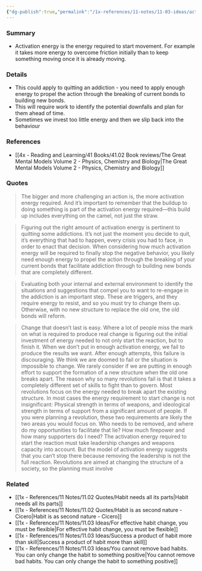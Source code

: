 ```yaml
---
{"dg-publish":true,"permalink":"/1x-references/11-notes/11-03-ideas/activation-energy-required-to-start-or-change-behaviour/","title":"Activation energy required to start or change behaviour","created":"2025-04-21T19:53:42.943+03:00","updated":"2025-04-21T20:21:48.592+03:00"}
---
```



### Summary
- Activation energy is the energy required to start movement. For example it takes more energy to overcome friction initially than to keep something moving once it is already moving.

### Details
- This could apply to quitting an addiction - you need to apply enough energy to propel the action through the breaking of current bonds to building new bonds.
- This will require work to identify the potential downfalls and plan for them ahead of time.
- Sometimes we invest too little energy and then we slip back into the behaviour

### References
- [[4x - Reading and Learning/41 Books/41.02 Book reviews/The Great Mental Models Volume 2 - Physics, Chemistry and Biology\|The Great Mental Models Volume 2 - Physics, Chemistry and Biology]]

### Quotes
> The bigger and more challenging an action is, the more activation energy required. And it’s important to remember that the buildup to doing something is part of the activation energy required—this build up includes everything on the camel, not just the straw.

> Figuring out the right amount of activation energy is pertinent to quitting some addictions. It’s not just the moment you decide to quit, it’s everything that had to happen, every crisis you had to face, in order to enact that decision. When considering how much activation energy will be required to finally stop the negative behavior, you likely need enough energy to propel the action through the breaking of your current bonds that facilitate addiction through to building new bonds that are completely different.

> Evaluating both your internal and external environment to identify the situations and suggestions that compel you to want to re-engage in the addiction is an important step. These are triggers, and they require energy to resist, and so you must try to change them up. Otherwise, with no new structure to replace the old one, the old bonds will reform.

> Change that doesn’t last is easy. Where a lot of people miss the mark on what is required to produce real change is figuring out the initial investment of energy needed to not only start the reaction, but to finish it. When we don’t put in enough activation energy, we fail to produce the results we want. After enough attempts, this failure is discouraging. We think we are doomed to fail or the situation is impossible to change. We rarely consider if we are putting in enough effort to support the formation of a new structure when the old one breaks apart. The reason why so many revolutions fail is that it takes a completely different set of skills to fight than to govern. Most revolutions focus on the energy needed to break apart the existing structure. In most cases the energy requirement to start change is not insignificant: Physical strength in terms of weapons, and ideological strength in terms of support from a significant amount of people. If you were planning a revolution, these two requirements are likely the two areas you would focus on. Who needs to be removed, and where do my opportunities to facilitate that lie? How much firepower and how many supporters do I need? The activation energy required to start the reaction must take leadership changes and weapons capacity into account. But the model of activation energy suggests that you can’t stop there because removing the leadership is not the full reaction. Revolutions are aimed at changing the structure of a society, so the planning must involve

### Related
- [[1x - References/11 Notes/11.02 Quotes/Habit needs all its parts\|Habit needs all its parts]]
- [[1x - References/11 Notes/11.02 Quotes/Habit is as second nature - Cicero\|Habit is as second nature - Cicero]]
- [[1x - References/11 Notes/11.03 Ideas/For effective habit change, you must be flexible\|For effective habit change, you must be flexible]]
- [[1x - References/11 Notes/11.03 Ideas/Success a product of habit more than skill\|Success a product of habit more than skill]]
- [[1x - References/11 Notes/11.03 Ideas/You cannot remove bad habits. You can only change the habit to something positive\|You cannot remove bad habits. You can only change the habit to something positive]]